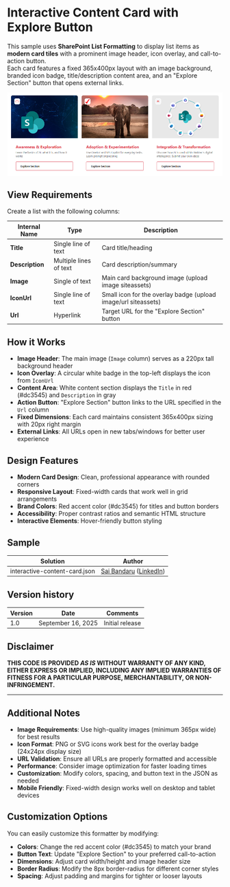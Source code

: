 # Interactive Content Card with Explore Button

This sample uses **SharePoint List Formatting** to display list items as **modern card tiles** with a prominent image header, icon overlay, and call-to-action button.  
Each card features a fixed 365x400px layout with an image background, branded icon badge, title/description content area, and an "Explore Section" button that opens external links.

![screenshot of the sample](assets/screenshot.png)

## View Requirements

Create a list with the following columns:

| Internal Name   | Type               | Description |
|-----------------|--------------------|-------------|
| **Title**       | Single line of text| Card title/heading |
| **Description** | Multiple lines of text | Card description/summary |
| **Image**       | Single of text          | Main card background image (upload image siteassets) |
| **IconUrl**     | Single line of text | Small icon for the overlay badge (upload image/url siteassets) |
| **Url**         | Hyperlink          | Target URL for the "Explore Section" button |


## How it Works

- **Image Header**: The main image (`Image` column) serves as a 220px tall background header
- **Icon Overlay**: A circular white badge in the top-left displays the icon from `IconUrl`
- **Content Area**: White content section displays the `Title` in red (#dc3545) and `Description` in gray
- **Action Button**: "Explore Section" button links to the URL specified in the `Url` column
- **Fixed Dimensions**: Each card maintains consistent 365x400px sizing with 20px right margin
- **External Links**: All URLs open in new tabs/windows for better user experience

## Design Features

- **Modern Card Design**: Clean, professional appearance with rounded corners
- **Responsive Layout**: Fixed-width cards that work well in grid arrangements
- **Brand Colors**: Red accent color (#dc3545) for titles and button borders
- **Accessibility**: Proper contrast ratios and semantic HTML structure
- **Interactive Elements**: Hover-friendly button styling

## Sample

Solution|Author
--------|---------
interactive-content-card.json | [Sai Bandaru](https://github.com/saiiiiiii) ([LinkedIn](https://www.linkedin.com/in/sai-bandaru-97a946153/))

## Version history

Version|Date|Comments
-------|----|--------
1.0|September 16, 2025|Initial release

## Disclaimer
**THIS CODE IS PROVIDED *AS IS* WITHOUT WARRANTY OF ANY KIND, EITHER EXPRESS OR IMPLIED, INCLUDING ANY IMPLIED WARRANTIES OF FITNESS FOR A PARTICULAR PURPOSE, MERCHANTABILITY, OR NON-INFRINGEMENT.**

---

## Additional Notes

- **Image Requirements**: Use high-quality images (minimum 365px wide) for best results
- **Icon Format**: PNG or SVG icons work best for the overlay badge (24x24px display size)
- **URL Validation**: Ensure all URLs are properly formatted and accessible
- **Performance**: Consider image optimization for faster loading times
- **Customization**: Modify colors, spacing, and button text in the JSON as needed
- **Mobile Friendly**: Fixed-width design works well on desktop and tablet devices

## Customization Options

You can easily customize this formatter by modifying:
- **Colors**: Change the red accent color (#dc3545) to match your brand
- **Button Text**: Update "Explore Section" to your preferred call-to-action
- **Dimensions**: Adjust card width/height and image header size
- **Border Radius**: Modify the 8px border-radius for different corner styles
- **Spacing**: Adjust padding and margins for tighter or looser layouts